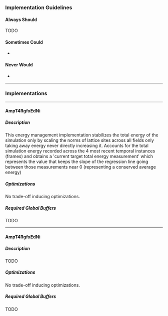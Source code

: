 ### Implementation Guidelines

#### Always Should

TODO

#### Sometimes Could

- 

#### Never Would

- 

---

### Implementations

---

#### AmpT4RgfxEdNi

##### Description

This energy management implementation stabilizes the total energy of the simulation only by scaling the norms of lattice sites across all fields only taking away energy never directly increasing it. Accounts for the total simulation energy recorded across the 4 most recent temporal instances (frames) and obtains a 'current target total energy measurement' which represents the value that keeps the slope of the regression line going between those measurements near 0 (representing a conserved average energy)

##### Optimizations

No trade-off inducing optimizations.

##### Required Global Buffers

TODO

---

#### AmpT4RgfxEdNi

##### Description

TODO

##### Optimizations

No trade-off inducing optimizations.

##### Required Global Buffers

TODO
